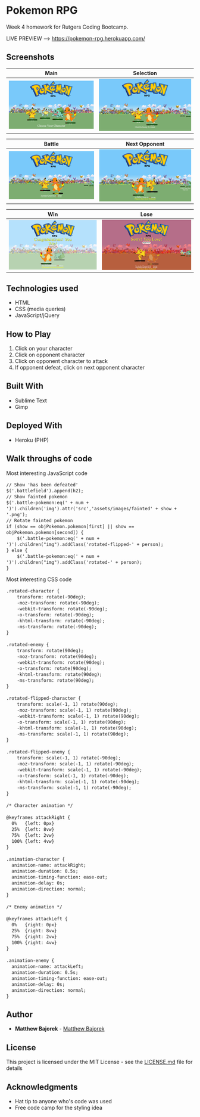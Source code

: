 # Pokemon RPG
Week 4 homework for Rutgers Coding Bootcamp.

LIVE PREVIEW --> https://pokemon-rpg.herokuapp.com/

## Screenshots

Main | Selection
-------------|--------
![Main Image](/readme_images/main.png?raw=true"main.png") | ![Selection Image](/readme_images/selection.png?raw=true"selection.png")

Battle | Next Opponent
-------------|--------
![Battle Image](/readme_images/battle.png?raw=true"battle.png") | ![Next Opponent Image](/readme_images/nextopponent.png?raw=true"nextopponent.png")

Win | Lose
-------------|--------
![Win Image](/readme_images/win.png?raw=true"win.png") | ![Lose Image](/readme_images/lose.png?raw=true"lose.png")

## Technologies used
- HTML
- CSS (media queries)
- JavaScript/jQuery

## How to Play

1. Click on your character
2. Click on opponent character
3. Click on opponent character to attack
4. If opponent defeat, click on next opponent character

## Built With

* Sublime Text
* Gimp

## Deployed With

* Heroku (PHP)

## Walk throughs of code

Most interesting JavaScript code
```
// Show 'has been defeated'
$('.battlefield').append(h2);
// Show fainted pokemon
$('.battle-pokemon:eq(' + num + ')').children('img').attr('src','assets/images/fainted' + show + '.png');
// Rotate fainted pokemon
if (show == objPokemon.pokemon[first] || show == objPokemon.pokemon[second]) {
    $('.battle-pokemon:eq(' + num + ')').children("img").addClass('rotated-flipped-' + person);
} else {
    $('.battle-pokemon:eq(' + num + ')').children("img").addClass('rotated-' + person);
}
```
Most interesting CSS code
```
.rotated-character {
    transform: rotate(-90deg);
    -moz-transform: rotate(-90deg);
    -webkit-transform: rotate(-90deg);
    -o-transform: rotate(-90deg);
    -khtml-transform: rotate(-90deg);
    -ms-transform: rotate(-90deg);
}

.rotated-enemy {
    transform: rotate(90deg);
    -moz-transform: rotate(90deg);
    -webkit-transform: rotate(90deg);
    -o-transform: rotate(90deg);
    -khtml-transform: rotate(90deg);
    -ms-transform: rotate(90deg);
}

.rotated-flipped-character {
    transform: scale(-1, 1) rotate(90deg);
    -moz-transform: scale(-1, 1) rotate(90deg);
    -webkit-transform: scale(-1, 1) rotate(90deg);
    -o-transform: scale(-1, 1) rotate(90deg);
    -khtml-transform: scale(-1, 1) rotate(90deg);
    -ms-transform: scale(-1, 1) rotate(90deg);
}

.rotated-flipped-enemy {
    transform: scale(-1, 1) rotate(-90deg);
    -moz-transform: scale(-1, 1) rotate(-90deg);
    -webkit-transform: scale(-1, 1) rotate(-90deg);
    -o-transform: scale(-1, 1) rotate(-90deg);
    -khtml-transform: scale(-1, 1) rotate(-90deg);
    -ms-transform: scale(-1, 1) rotate(-90deg);
}

/* Character animation */

@keyframes attackRight {
  0%   {left: 0px}
  25%  {left: 8vw}
  75%  {left: 2vw}
  100% {left: 4vw}
}

.animation-character {
  animation-name: attackRight;
  animation-duration: 0.5s; 
  animation-timing-function: ease-out; 
  animation-delay: 0s;
  animation-direction: normal; 
}

/* Enemy animation */

@keyframes attackLeft {
  0%   {right: 0px}
  25%  {right: 8vw}
  75%  {right: 2vw}
  100% {right: 4vw}
}

.animation-enemy {
  animation-name: attackLeft;
  animation-duration: 0.5s; 
  animation-timing-function: ease-out; 
  animation-delay: 0s;
  animation-direction: normal; 
}
```

## Author

* **Matthew Bajorek** - [Matthew Bajorek](https://github.com/mattbajorek)

## License

This project is licensed under the MIT License - see the [LICENSE.md](LICENSE.md) file for details

## Acknowledgments

* Hat tip to anyone who's code was used
* Free code camp for the styling idea